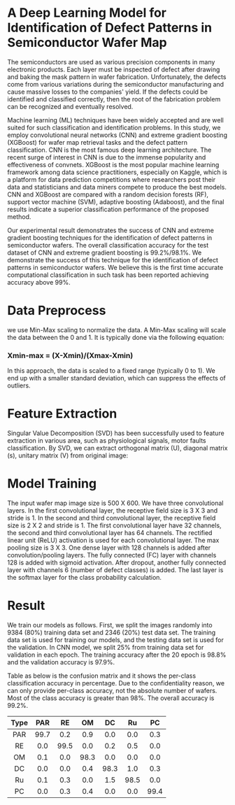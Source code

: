 # A Deep Learning Model for Identification of Defect Patterns in Semiconductor Wafer Map
The semiconductors are used as various precision components in many electronic products. Each layer must be inspected of defect after drawing and baking the mask pattern in wafer fabrication. Unfortunately, the defects come from various variations during the semiconductor manufacturing and cause massive losses to the companies' yield. If the defects could be identified and classified correctly, then the root of the fabrication problem can be recognized and eventually resolved. 


Machine learning (ML) techniques have been widely accepted and are well suited for such classification and identification problems. In this study, we employ convolutional neural networks (CNN) and extreme gradient boosting (XGBoost) for wafer map retrieval tasks and the defect pattern classification. CNN is the most famous deep learning architecture. The recent surge of interest in CNN is due to the immense popularity and effectiveness of convnets. XGBoost is the most popular machine learning framework among data science practitioners, especially on Kaggle, which is a platform for data prediction competitions where researchers post their data and statisticians and data miners compete to produce the best models. CNN and XGBoost are compared with a random decision forests (RF), support vector machine (SVM), adaptive boosting (Adaboost), and the final results indicate a superior classification performance of the proposed method.

Our experimental result demonstrates the success of CNN and extreme gradient boosting techniques for the identification of defect patterns in semiconductor wafers. The overall classification accuracy for the test dataset of CNN and extreme gradient boosting is 99.2%/98.1%. We demonstrate the success of this technique for the identification of defect patterns in semiconductor wafers. We believe this is the first time accurate computational classification in such task has been reported achieving accuracy above 99%.

# Data Preprocess
we use Min-Max scaling to normalize the data. A Min-Max scaling will scale the data between the 0 and 1. It is typically done via the following equation:

### Xmin-max = (X-Xmin)/(Xmax-Xmin)

In this approach, the data is scaled to a fixed range (typically 0 to 1). We end up with a smaller standard deviation, which can suppress the effects of outliers.

# Feature Extraction
Singular Value Decomposition (SVD) has been successfully used to feature extraction in various area, such as physiological signals, motor faults classification. By SVD, we can extract orthogonal matrix (U), diagonal matrix (s), unitary matrix (V) from original image:

# Model Training
The input wafer map image size is 500 X 600. We have three convolutional layers. In the first convolutional layer, the receptive field size is 3 X 3 and stride is 1. In the second and third convolutional layer, the receptive field size is 2 X 2 and stride is 1. The first convolutional layer have 32 channels, the second and third convolutional layer has 64 channels. The rectified linear unit (ReLU) activation is used for each convolutional layer. The max pooling size is 3 X 3. One dense layer with 128 channels is added after convolution/pooling layers. The fully connected (FC) layer with channels 128 is added with sigmoid activation. After dropout, another fully connected layer with channels 6 (number of defect classes) is added. The last layer is the softmax layer for the class probability calculation.

# Result
We train our models as follows. First, we split the images randomly into 9384 (80%) training data set and 2346 (20%) test data set. The training data set is used for training our models, and the testing data set is used for the validation. In CNN model, we split 25% from training data set for validation in each epoch. The training accuracy after the 20 epoch is 98.8% and the validation accuracy is 97.9%. 

Table as below is the confusion matrix and it shows the per-class classification accuracy in percentage. Due to the confidentiality reason, we can only provide per-class accuracy, not the absolute number of wafers. Most of the class accuracy is greater than 98%. The overall accuracy is 99.2%.

| Type | PAR | RE | OM | DC | Ru | PC |
| :--: | :--: | :--: | :--: | :--: | :--: | :--: |
|PAR | 99.7 | 0.2 | 0.9 | 0.0 | 0.0 | 0.3 |
|RE | 0.0 | 99.5 | 0.0 | 0.2 | 0.5 | 0.0 |
|OM | 0.1 | 0.0 | 98.3 | 0.0 | 0.0 | 0.0 |
|DC | 0.0 | 0.0 | 0.4 | 98.3 | 1.0 | 0.3 |
|Ru | 0.1 | 0.3 | 0.0 | 1.5 | 98.5 | 0.0 |
|PC | 0.0 | 0.3 | 0.4 | 0.0 | 0.0 | 99.4 |
